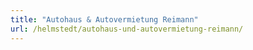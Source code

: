 ```yaml
---
title: "Autohaus & Autovermietung Reimann"
url: /helmstedt/autohaus-und-autovermietung-reimann/
---
```

